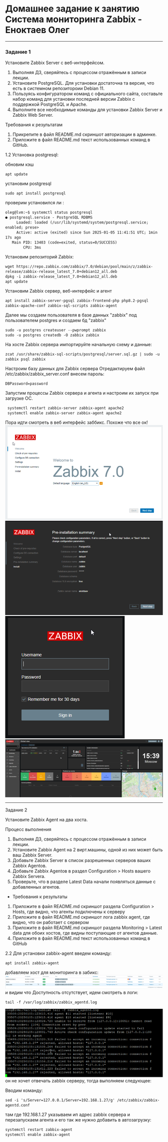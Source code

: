 # Домашнее задание к занятию Система мониторинга Zabbix - Еноктаев Олег



---

### Задание 1

Установите Zabbix Server с веб-интерфейсом.

1. Выполняя ДЗ, сверяйтесь с процессом отражённым в записи лекции.
2. Установите PostgreSQL. Для установки достаточна та версия, что есть в системном репозитороии Debian 11.
3. Пользуясь конфигуратором команд с официального сайта, составьте набор команд для установки последней версии Zabbix с поддержкой PostgreSQL и Apache.
4. Выполните все необходимые команды для установки Zabbix Server и Zabbix Web Server.

Требования к результатам

1. Прикрепите в файл README.md скриншот авторизации в админке.
2. Приложите в файл README.md текст использованных команд в GitHub.

1.2 Установка postgresql:

обновим кэш
```
apt update
```
установим postgresql
```
sudo apt install postgresql
```
проверим установился ли :
```
oleg@lvm:~$ systemctl status postgresql
● postgresql.service - PostgreSQL RDBMS
     Loaded: loaded (/usr/lib/systemd/system/postgresql.service; enabled; prese>
     Active: active (exited) since Sun 2025-01-05 11:41:51 UTC; 1min 17s ago
   Main PID: 13403 (code=exited, status=0/SUCCESS)
        CPU: 3ms
```
Установим репозиторий Zabbix:
```
wget https://repo.zabbix.com/zabbix/7.0/debian/pool/main/z/zabbix-release/zabbix-release_latest_7.0+debian12_all.deb
dpkg -i zabbix-release_latest_7.0+debian12_all.deb
apt update
```
Установим Zabbix сервер, веб-интерфейс и агент
```
apt install zabbix-server-pgsql zabbix-frontend-php php8.2-pgsql zabbix-apache-conf zabbix-sql-scripts zabbix-agent
```
Далее мы создаем пользователя в базе данных "zabbix" под пользователем postgres и создаем бд "zabbix"
```
sudo -u postgres createuser --pwprompt zabbix
sudo -u postgres createdb -O zabbix zabbix
```
На хосте Zabbix сервера импортируйте начальную схему и данные:
```
zcat /usr/share/zabbix-sql-scripts/postgresql/server.sql.gz | sudo -u zabbix psql zabbix
```
Настроим базу данных для Zabbix сервера
Отредактируем файл /etc/zabbix/zabbix_server.conf внесем пароль:
```
DBPassword=password
```
Запустим процессы Zabbix сервера и агента и настроим их запуск при загрузке ОС.
```
 systemctl restart zabbix-server zabbix-agent apache2
 systemctl enable zabbix-server zabbix-agent apache2
```
Пора идти смотреть в веб интерфейс заббикс.
Похоже что все ок!
![zabbix](https://github.com/incid3nt/zabbix/blob/main/img/chrome_lIEaG6KcVT.png)
![zabbix](https://github.com/incid3nt/zabbix/blob/main/img/chrome_Qx5GQN7os2.png)
![zabbix](https://github.com/incid3nt/zabbix/blob/main/img/chrome_1aRlnI60pS.png)
![zabbix](https://github.com/incid3nt/zabbix/blob/main/img/chrome_G6jja8yrRv.png)

---

Задание 2

Установите Zabbix Agent на два хоста.

Процесс выполнения
1. Выполняя ДЗ, сверяйтесь с процессом отражённым в записи лекции.
2. Установите Zabbix Agent на 2 вирт.машины, одной из них может быть ваш Zabbix Server.
3. Добавьте Zabbix Server в список разрешенных серверов ваших Zabbix Agentов.
4. Добавьте Zabbix Agentов в раздел Configuration > Hosts вашего Zabbix Servera.
5. Проверьте, что в разделе Latest Data начали появляться данные с добавленных агентов.

- Требования к результаты
1. Приложите в файл README.md скриншот раздела Configuration > Hosts, где видно, что агенты подключены к серверу
2. Приложите в файл README.md скриншот лога zabbix agent, где видно, что он работает с сервером
3. Приложите в файл README.md скриншот раздела Monitoring > Latest data для обоих хостов, где видны поступающие от агентов данные.
4. Приложите в файл README.md текст использованных команд в GitHub

2.2 Для установки zabbix-agent введем команду:
```
apt install zabbix-agent
```
добавляем хост для мониторинга в забикс:
![zabbix](https://github.com/incid3nt/zabbix/blob/main/img/chrome_DCqgy6OOHL.png)
и видим что Доступность отсутствует, идем смотреть в логи:

```
tail -f /var/log/zabbix/zabbix_agentd.log
```
![zabbix](https://github.com/incid3nt/zabbix/blob/main/img/putty_5Wmpz3QW0c.png)
он не хочет отвечать zabbix серверу, тогда выполняем следующее:


Вводим команду:
```
sed -i 's/Server=127.0.0.1/Server=192.168.1.27/g' /etc/zabbix/zabbix-agentd.conf
```
там где 192.168.1.27 указываем ип адрес zabbix сервера и перезапускаем агента и его так же нужно добавить в автозагрузку:
```
systemctl restart zabbix-agent
systemctl enable zabbix-agent
```
